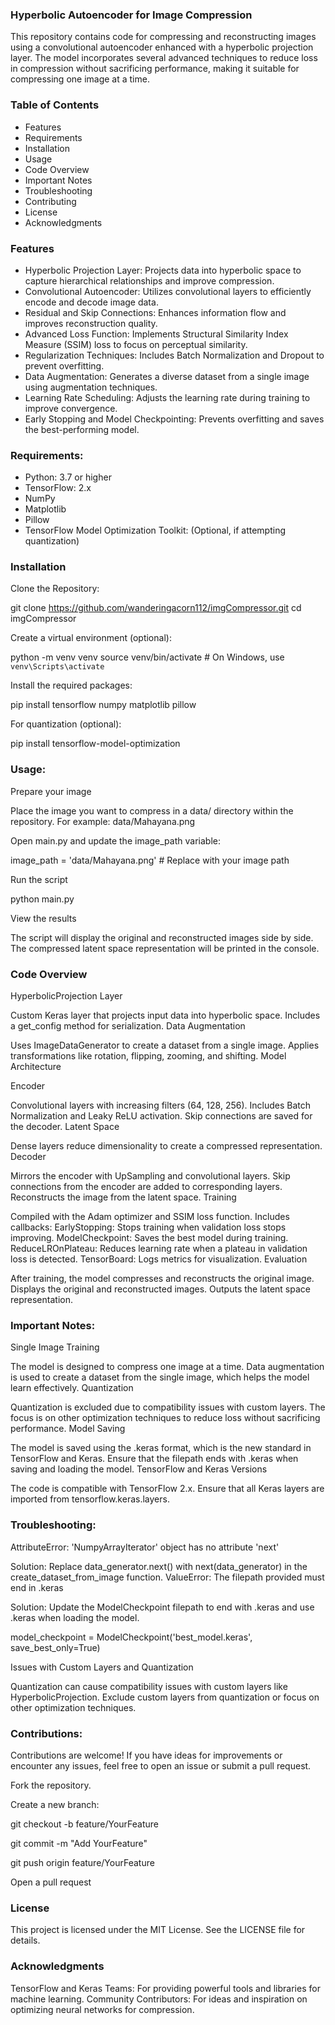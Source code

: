 ### Hyperbolic Autoencoder for Image Compression

This repository contains code for compressing and reconstructing images using a convolutional autoencoder enhanced with a hyperbolic projection layer. The model incorporates several advanced techniques to reduce loss in compression without sacrificing performance, making it suitable for compressing one image at a time.

### Table of Contents
- Features
- Requirements
- Installation
- Usage
- Code Overview
- Important Notes
- Troubleshooting
- Contributing
- License
- Acknowledgments

### Features

- Hyperbolic Projection Layer: Projects data into hyperbolic space to capture hierarchical relationships and improve compression.
- Convolutional Autoencoder: Utilizes convolutional layers to efficiently encode and decode image data.
- Residual and Skip Connections: Enhances information flow and improves reconstruction quality.
- Advanced Loss Function: Implements Structural Similarity Index Measure (SSIM) loss to focus on perceptual similarity.
- Regularization Techniques: Includes Batch Normalization and Dropout to prevent overfitting.
- Data Augmentation: Generates a diverse dataset from a single image using augmentation techniques.
- Learning Rate Scheduling: Adjusts the learning rate during training to improve convergence.
- Early Stopping and Model Checkpointing: Prevents overfitting and saves the best-performing model.

### Requirements:

- Python: 3.7 or higher
- TensorFlow: 2.x
- NumPy
- Matplotlib
- Pillow
- TensorFlow Model Optimization Toolkit: (Optional, if attempting quantization)

### Installation

Clone the Repository:

git clone https://github.com/wanderingacorn112/imgCompressor.git
cd imgCompressor

Create a virtual environment (optional):

python -m venv venv
source venv/bin/activate  # On Windows, use `venv\Scripts\activate`

Install the required packages:

pip install tensorflow numpy matplotlib pillow

For quantization (optional):

pip install tensorflow-model-optimization

### Usage:

Prepare your image

Place the image you want to compress in a data/ directory within the repository.
For example: data/Mahayana.png

Open main.py and update the image_path variable:

image_path = 'data/Mahayana.png'  # Replace with your image path

Run the script

python main.py

View the results

The script will display the original and reconstructed images side by side.
The compressed latent space representation will be printed in the console.

### Code Overview

HyperbolicProjection Layer

Custom Keras layer that projects input data into hyperbolic space.
Includes a get_config method for serialization.
Data Augmentation

Uses ImageDataGenerator to create a dataset from a single image.
Applies transformations like rotation, flipping, zooming, and shifting.
Model Architecture

Encoder

Convolutional layers with increasing filters (64, 128, 256).
Includes Batch Normalization and Leaky ReLU activation.
Skip connections are saved for the decoder.
Latent Space

Dense layers reduce dimensionality to create a compressed representation.
Decoder

Mirrors the encoder with UpSampling and convolutional layers.
Skip connections from the encoder are added to corresponding layers.
Reconstructs the image from the latent space.
Training

Compiled with the Adam optimizer and SSIM loss function.
Includes callbacks:
EarlyStopping: Stops training when validation loss stops improving.
ModelCheckpoint: Saves the best model during training.
ReduceLROnPlateau: Reduces learning rate when a plateau in validation loss is detected.
TensorBoard: Logs metrics for visualization.
Evaluation

After training, the model compresses and reconstructs the original image.
Displays the original and reconstructed images.
Outputs the latent space representation.

### Important Notes:

Single Image Training

The model is designed to compress one image at a time.
Data augmentation is used to create a dataset from the single image, which helps the model learn effectively.
Quantization

Quantization is excluded due to compatibility issues with custom layers.
The focus is on other optimization techniques to reduce loss without sacrificing performance.
Model Saving

The model is saved using the .keras format, which is the new standard in TensorFlow and Keras.
Ensure that the filepath ends with .keras when saving and loading the model.
TensorFlow and Keras Versions

The code is compatible with TensorFlow 2.x.
Ensure that all Keras layers are imported from tensorflow.keras.layers.


### Troubleshooting:

AttributeError: 'NumpyArrayIterator' object has no attribute 'next'

Solution: Replace data_generator.next() with next(data_generator) in the create_dataset_from_image function.
ValueError: The filepath provided must end in .keras

Solution: Update the ModelCheckpoint filepath to end with .keras and use .keras when loading the model.

model_checkpoint = ModelCheckpoint('best_model.keras', save_best_only=True)


Issues with Custom Layers and Quantization

Quantization can cause compatibility issues with custom layers like HyperbolicProjection.
Exclude custom layers from quantization or focus on other optimization techniques.


### Contributions:

Contributions are welcome! If you have ideas for improvements or encounter any issues, feel free to open an issue or submit a pull request.

Fork the repository.

Create a new branch:

git checkout -b feature/YourFeature

git commit -m "Add YourFeature"

git push origin feature/YourFeature

Open a pull request

### License

This project is licensed under the MIT License. See the LICENSE file for details.

### Acknowledgments

TensorFlow and Keras Teams: For providing powerful tools and libraries for machine learning.
Community Contributors: For ideas and inspiration on optimizing neural networks for compression.
